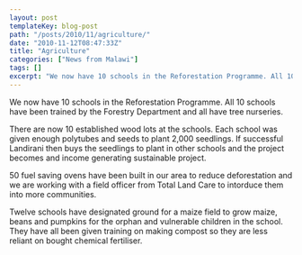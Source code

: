 ```yaml
---
layout: post
templateKey: blog-post
path: "/posts/2010/11/agriculture/"
date: "2010-11-12T08:47:33Z"
title: "Agriculture"
categories: ["News from Malawi"]
tags: []
excerpt: "We now have 10 schools in the Reforestation Programme. All 10 schools have been trained by the Fore..."
---
```


We now have 10 schools in the Reforestation Programme. All 10 schools have been trained by the Forestry Department and all have tree nurseries.

There are now 10 established wood lots at the schools. Each school was given enough polytubes and seeds to plant 2,000 seedlings. If successful Landirani then buys the seedlings to plant in other schools and the project becomes and income generating sustainable project.

50 fuel saving ovens have been built in our area to reduce deforestation and we are working with a field officer from Total Land Care to intorduce them into more communities.

Twelve schools have designated ground for a maize field to grow maize, beans and pumpkins for the orphan and vulnerable children in the school. They have all been given training on making compost so they are less reliant on bought chemical fertiliser.